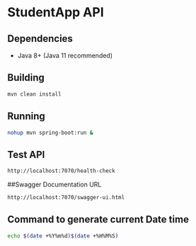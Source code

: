 # StudentApp API

## Dependencies

* Java 8+ (Java 11 recommended)


## Building

```sh
mvn clean install
```

## Running

```sh
nohup mvn spring-boot:run &
```

## Test API

```sh
http://localhost:7070/health-check

```
##Swagger Documentation URL
```bash
http://localhost:7070/swagger-ui.html
```

## Command to generate current Date time
```bash
echo $(date +%Y%m%d)$(date +%H%M%S)
```




